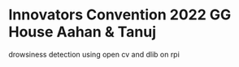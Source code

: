 # Innovators Convention 2022 GG House Aahan & Tanuj
drowsiness detection using open cv and dlib on rpi

